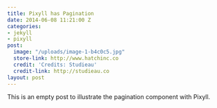```yaml
---
title: Pixyll has Pagination
date: 2014-06-08 11:21:00 Z
categories:
- jekyll
- pixyll
post:
  image: "/uploads/image-1-b4c0c5.jpg"
  store-link: http://www.hatchinc.co
  credit: 'Credits: Studieau'
  credit-link: http://studieau.co
layout: post
---
```


This is an empty post to illustrate the pagination component with Pixyll.

